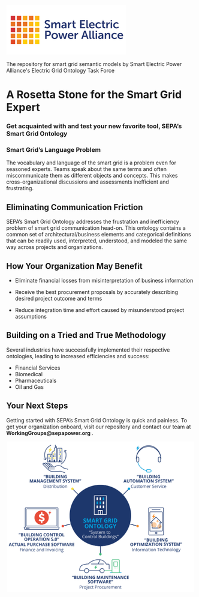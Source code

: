 <img src="Images/SEPAReadMeLogo.png">

The repository for smart grid semantic models by Smart Electric Power Alliance's Electric Grid Ontology Task Force
<h1><strong>A Rosetta Stone for the Smart Grid Expert</strong></h1>
<h3>Get acquainted with and test your new favorite tool, SEPA&rsquo;s Smart Grid Ontology</h3>
<h3 dir="ltr">Smart Grid&rsquo;s Language Problem</h3>
<p dir="ltr">The vocabulary and language of the smart grid is a problem even for seasoned experts. Teams speak about the same terms and often miscommunicate them as different objects and concepts. This makes cross-organizational discussions and assessments inefficient and frustrating.</p>
<h2 dir="ltr">Eliminating Communication Friction</h2>
<p dir="ltr">SEPA&rsquo;s Smart Grid Ontology addresses the frustration and inefficiency problem of smart grid communication head-on. This ontology contains a common set of architectural/business elements and categorical definitions that can be readily used, interpreted, understood, and modeled the same way across projects and organizations.</p>
<h2 dir="ltr">How Your Organization May Benefit</h2>
<ul>
<li dir="ltr">
<p dir="ltr">Eliminate financial losses from misinterpretation of business information&nbsp;</p>
</li>
<li dir="ltr">
<p dir="ltr">Receive the best procurement proposals by accurately describing desired project outcome and terms&nbsp;</p>
</li>
<li dir="ltr">
<p dir="ltr">Reduce&nbsp;integration time and effort&nbsp;caused by misunderstood project assumptions</p>
</li>
</ul>
<h2><strong>Building on a Tried and True Methodology</strong></h2>
<p>Several industries have successfully implemented their respective ontologies, leading to increased efficiencies and success:</p>
<ul>
<li>Financial Services</li>
<li>Biomedical</li>
<li>Pharmaceuticals</li>
<li>Oil and Gas</li>
</ul>
<h2><strong>Your Next Steps</strong></h2>
<p>Getting started with SEPA&rsquo;s Smart Grid Ontology is quick and painless. To get your organization onboard, visit our&nbsp;repository&nbsp;and contact our team at <b>WorkingGroups@sepapower.org </b>.</p>


<p align="center">
<img src="Images/SEPASmartGridOntology.png" width="500">
